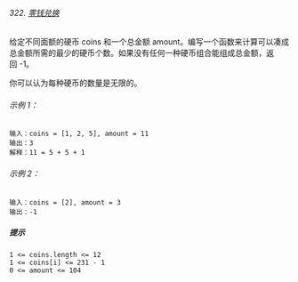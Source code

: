 ###### 322. [零钱兑换](https://leetcode-cn.com/problems/coin-change/)

给定不同面额的硬币 coins 和一个总金额 amount。编写一个函数来计算可以凑成总金额所需的最少的硬币个数。如果没有任何一种硬币组合能组成总金额，返回 -1。

你可以认为每种硬币的数量是无限的。

###### 示例 1：

```
输入：coins = [1, 2, 5], amount = 11
输出：3 
解释：11 = 5 + 5 + 1

```

###### 示例 2：

```
输入：coins = [2], amount = 3
输出：-1
```
##### 提示

```
1 <= coins.length <= 12
1 <= coins[i] <= 231 - 1
0 <= amount <= 104

```


